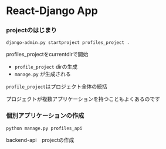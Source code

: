 # React-Django App

### projectのはじまり

`django-admin.py startproject profiles_project .`

profiles_projectをcurrentdirで開始

- `profile_project` dirの生成
- `manage.py` が生成される


`profile_project`はプロジェクト全体の統括

プロジェクトが複数アプリケーションを持つこともよくあるのです


### 個別アプリケーションの作成

`python manage.py profiles_api`

backend-api　projectの作成
